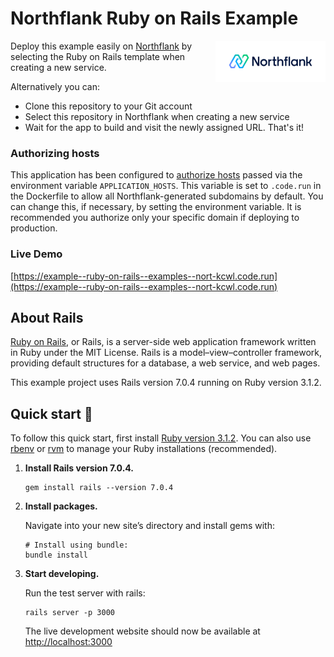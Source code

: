# Northflank Ruby on Rails Example

<a target="_blank" rel="noopener noreferrer" href="https://www.northflank.com">
    <img alt="Northflank" align="right" src="/media/logo.svg" width="35%" />
</a>

Deploy this example easily on [Northflank](https://www.northflank.com) by selecting the Ruby on Rails template when creating a new service.

Alternatively you can:

- Clone this repository to your Git account
- Select this repository in Northflank when creating a new service
- Wait for the app to build and visit the newly assigned URL. That's it!

### Authorizing hosts

This application has been configured to [authorize hosts](https://guides.rubyonrails.org/configuring.html#actiondispatch-hostauthorization) passed via the environment variable `APPLICATION_HOSTS`. This variable is set to `.code.run` in the Dockerfile to allow all Northflank-generated subdomains by default. You can change this, if necessary, by setting the environment variable. It is recommended you authorize only your specific domain if deploying to production.

### Live Demo
[https://example--ruby-on-rails--examples--nort-kcwl.code.run](https://example--ruby-on-rails--examples--nort-kcwl.code.run)


## About Rails
[Ruby on Rails](https://rubyonrails.org/), or Rails, is a server-side web application framework written in Ruby under the MIT License. Rails is a model–view–controller framework, providing default structures for a database, a web service, and web pages.

This example project uses Rails version 7.0.4 running on Ruby version 3.1.2.

## Quick start 🚀

To follow this quick start, first install [Ruby version 3.1.2](https://www.ruby-lang.org/en/documentation/installation/). You can also use [rbenv](https://github.com/rbenv/rbenv) or [rvm](https://rvm.io/) to manage your Ruby installations (recommended).


1.  **Install Rails version 7.0.4.**

    ```shell
    gem install rails --version 7.0.4
    ```

1.  **Install packages.**

    Navigate into your new site’s directory and install gems with:

    ```shell
    # Install using bundle:
    bundle install
    ```

1.  **Start developing.**

    Run the test server with rails:

    ```shell
    rails server -p 3000
    ```

    The live development website should now be available at [http://localhost:3000](http://localhost:3000)

